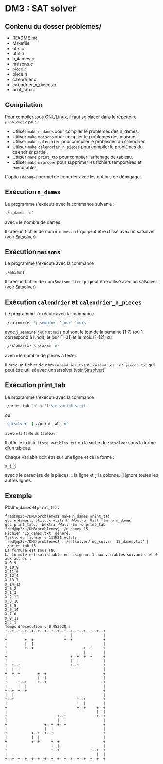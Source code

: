 # DM3 : SAT solver

## Contenu du dosser problemes/
- README.md
- Makefile
- utils.c
- utils.h
- n_dames.c
- maisons.c
- piece.c
- piece.h
- calendrier.c
- calendrier_n_pieces.c
- print_tab.c

## Compilation

Pour compiler sous GNU/Linux, il faut se placer dans le répertoire `problemes/`
puis&nbsp;:

* Utiliser `make n_dames` pour compiler le problèmes des n_dames.
* Utiliser `make maisons` pour compiler le problèmes des maisons.
* Utiliser `make calendrier` pour compiler le problèmes du calendrier.
* Utiliser `make calendrier_n_pieces` pour compiler le problèmes du calendrier partiel.
* Utiliser `make print_tab` pour compiler l'affichage de tableau.
* Utiliser `make mrproper` pour supprimer les fichiers temporaires et exécutables.

L'option `debug=1` permet de compiler avec les options de débogage.

## Exécution `n_dames`

Le programme s'exécute avec la commande suivante&nbsp;:
```bash
./n_dames 'n'
```
avec `n` le nombre de dames.

Il crée un fichier de nom `n_dames.txt` qui peut être utilisé avec un satsolver
(voir [Satsolver](../satsolver/README.md))

## Exécution `maisons`

Le programme s'exécute avec la commande
```bash
./maisons
```

Il crée un fichier de nom `5maisons.txt` qui peut être utilisé avec un satsolver
(voir [Satsolver](../satsolver/README.md))

## Exécution `calendrier` et `calendrier_n_pieces`

Le programme s'exécute avec la commande
```bash
./calendrier 'j_semaine' 'jour' 'mois'
```
avec `j_semaine`, `jour` et `mois` qui sont le jour de la semaine \[1-7\] (où 1
correspond à lundi), le jour [1-31] et le mois [1-12], ou
```bash
./calendrier_n_pieces 'n'
```
avec `n` le nombre de pièces à tester.

Il crée un fichier de nom `calendrier.txt` ou `calendrier_'n'_pieces.txt` qui
peut être utilisé avec un satsolver (voir [Satsolver](../satsolver/README.md))

## Exécution print_tab

Le programme s'exécute avec la commande
```bash
./print_tab 'n' < 'liste_varibles.txt'
```
ou
```bash
'satsolver' | ./print_tab 'n'
```
avec `n` la taille du tableau.

Il affiche la liste `liste_varibles.txt` ou la sortie de `satsolver` sous la
forme d'un tableau.

Chaque variable doit être sur une ligne et de la forme :
```
X_i_j
```
avec `X` le caractère de la pièces, `i` la ligne et `j` la colonne.
Il ignore toutes les autres lignes.

## Exemple

Pour `n_dames` et `print_tab` :
```console
fred@mp2:~/DM3/problemes$ make n_dames print_tab
gcc n_dames.c utils.c utils.h -Wextra -Wall -lm -o n_dames
gcc print_tab.c -Wextra -Wall -lm -o print_tab
fred@mp2:~/DM3/problemes$ ./n_dames 15
Fichier '15_dames.txt' généré.
Taille du fichier : 112521 octets.
fred@mp2:~/DM3/problemes$ ../satsolver/fnc_solver '15_dames.txt' | ./print_tab 15
La formule est sous FNC.
La formule est satisfiable en assignant 1 aux variables suivantes et 0 aux autres :
X_0_9
X_10_8
X_11_6
X_12_4
X_13_7
X_14_13
X_6_2
X_1_3
X_2_12
X_3_10
X_5_5
X_9_14
X_7_0
X_8_11
X_4_1
Temps d'exécution : 0.053628 s
+--+--+--+--+--+--+--+--+--+--+--+--+--+--+--+
|                          |  |              |
+        +--+              +--+              +
|        |  |                                |
+        +--+                       +--+     +
|                                   |  |     |
+                             +--+  +--+     +
|                             |  |           |
+  +--+                       +--+           +
|  |  |                                      |
+  +--+        +--+                          +
|              |  |                          |
+     +--+     +--+                          +
|     |  |                                   |
+--+  +--+                                   +
|  |                                         |
+--+                             +--+        +
|                                |  |        |
+                                +--+     +--+
|                                         |  |
+                       +--+              +--+
|                       |  |                 |
+                 +--+  +--+                 +
|                 |  |                       |
+           +--+  +--+                       +
|           |  |                             |
+           +--+     +--+                    +
|                    |  |                    |
+                    +--+              +--+  +
|                                      |  |  |
+--+--+--+--+--+--+--+--+--+--+--+--+--+--+--+
```
